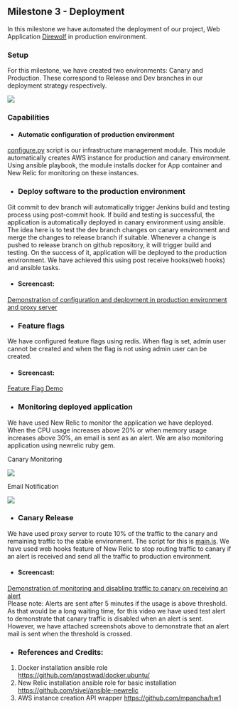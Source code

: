 ## Milestone 3 - Deployment

 In this milestone we have automated the deployment of our project, Web Application [Direwolf](https://github.ncsu.edu/mpancha/Direwolf) in production environment.

### Setup

For this milestone, we have created two environments: Canary and Production. These correspond to Release and Dev branches in our deployment strategy respectively.

![](https://github.com/gsrajadh/Devops-Project/blob/master/Deployment/screenshots/setup.png)

### Capabilities

* #### Automatic configuration of production environment
 [configure.py](https://github.com/gsrajadh/Devops-Project/blob/master/Deployment/scripts/configure.py) script is our infrastructure management module. This module automatically creates AWS instance for production and canary environment. Using ansible playbook, the module installs docker for App container and New Relic for monitoring on these instances.

* ### Deploy software to the production environment
Git commit to dev branch will automatically trigger Jenkins build and testing process using post-commit hook. If build and testing is successful, the application is automatically deployed in canary environment using ansible. The idea here is to test the dev branch changes on canary environment and merge the changes to release branch if suitable. Whenever a change is pushed to release branch on github repository, it will trigger build and testing. On the success of it, application will be deployed to the production environment. We have achieved this using post receive hooks(web hooks) and ansible tasks.

* #### Screencast:
[Demonstration of configuration and deployment in production environment and proxy server](https://vimeo.com/146164018)


* ### Feature flags
We have configured feature flags using redis. When flag is set, admin user cannot be created and when the flag is not using admin user can be created.
* #### Screencast:
[Feature Flag Demo](https://www.youtube.com/watch?v=KYcThmDIB44&edit=vd)

* ### Monitoring deployed application
We have used  New Relic to monitor the application we have deployed. When the CPU usage increases above 20% or when memory usage increases above 30%, an email is sent as an alert. We are also monitoring application using newrelic ruby gem.

Canary Monitoring  

![](https://github.com/gsrajadh/Devops-Project/blob/master/Deployment/screenshots/Screen%20Shot%202015-11-18%20at%207.28.20%20PM.png)

Email Notification   

![](https://github.com/gsrajadh/Devops-Project/blob/master/Deployment/screenshots/Screen%20Shot%202015-11-18%20at%207.28.53%20PM.png)

* ### Canary Release
We have used proxy server to route 10% of the traffic to the canary and remaining traffic to the stable environment. The script for this is  [main.js](https://github.com/gsrajadh/Devops-Project/blob/master/Deployment/scripts/main.js). We have used web hooks feature of New Relic to stop routing traffic to canary if an alert is received and send all the traffic to production environment.  

* #### Screencast:  
[Demonstration of monitoring and disabling traffic to canary on receiving an alert](https://www.youtube.com/watch?v=73Zdck7cYvM&feature=youtu.be)  
Please note: Alerts are sent after 5 minutes if the usage is above threshold. As that would be a long waiting time, for this video we have used test alert to demonstrate that canary traffic is disabled when an alert is sent. However, we have attached screenshots above to demonstrate that an alert mail is sent when the threshold is crossed.

* ### References and Credits:  
1. Docker installation ansible role
https://github.com/angstwad/docker.ubuntu/
2. New Relic installation ansible role for basic installation
https://github.com/sivel/ansible-newrelic
3. AWS instance creation API wrapper
https://github.com/mpancha/hw1
